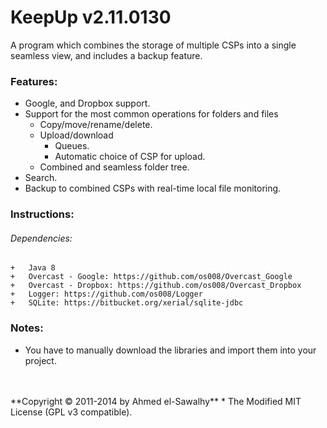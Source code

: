 KeepUp v2.11.0130
=================

A program which combines the storage of multiple CSPs into a single seamless view, and includes a backup feature.

### Features:

  + Google, and Dropbox support.
  + Support for the most common operations for folders and files
    + Copy/move/rename/delete.
    + Upload/download
	  + Queues.
	  + Automatic choice of CSP for upload.
    + Combined and seamless folder tree.
  + Search.
  + Backup to combined CSPs with real-time local file monitoring.

### Instructions:

###### Dependencies:

    +	Java 8
	+	Overcast - Google: https://github.com/os008/Overcast_Google
	+	Overcast - Dropbox: https://github.com/os008/Overcast_Dropbox
	+	Logger: https://github.com/os008/Logger
	+	SQLite: https://bitbucket.org/xerial/sqlite-jdbc

### Notes:

  + You have to manually download the libraries and import them into your project.


<br>
<br>
**Copyright &copy; 2011-2014 by Ahmed el-Sawalhy**
 * The Modified MIT License (GPL v3 compatible).
